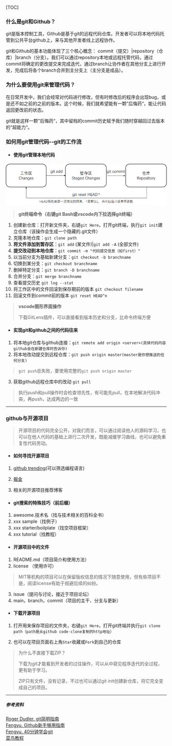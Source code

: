 [TOC]

### 什么是git和Github？

git是版本控制工具，Github是基于git的远程代码仓库。开发者可以将本地代码托管到公共平台github上，来与其他开发者线上远程协作。

git和Github的基本功能体现了三个核心概念： commit（提交）|repository（仓库）|branch（分支）。我们可以通过repository本地或远程托管代码，通过commit将确定的更改提交来完成迭代，通过branch让协作者在其他分支上进行开发，完成后将各个branch合并到主分支上（主分支是成品）。



### 为什么要使用git来管理代码？

在日常开发中，我们会经常对代码进行修改，但有时修改后的程序会出现bug，或是还不如之前的之前的版本。这个时候，我们就希望能有一颗”后悔药“，能让代码返回更改前的状态。

git就是这样一颗”后悔药“，其中留档的commit历史赋予我们随时穿越回过去版本的”超能力“。



### 如何用git管理代码--git的工作流

- #### 使用git管理本地代码



![image-20211115113202004](/img/git_flow.png)

> **git终端命令（右键git Bash或vscode内下拉选择git终端）**

1. 创建新仓库：打开新文件夹，右键`git Here`，打开git终端，执行`git init`建立仓库（该操作会生成一个隐藏的.git文件）
2. 克隆本地仓库：`git clone path`
3. **将文件添加到暂存区**：`git add`<file> (某文件)|`git add -A` (全部文件)
4. **提交改动到本地仓库**：`git commit -m "代码提交信息（如first）"`
5. 以当前分支为基础新建分支：`git checkout -b branchname`
6. 切换到某分支：`git checkout branchname`
7. 删掉特定分支：`git branch -D branchname`
8. 合并分支：`git merge branchname`
9. 查看提交历史 `git log --stat`
10. 将工作区中的文件回滚到保存期前的版本 `git checkout filename`
11. 回滚文件到commit前的版本 `git reset HEAD^n`

> **vscode图形界面操作**
>
> 下载GitLens插件，可以直接看到版本历史和分支，比命令终端方便



- #### 实现git和github之间的代码往来

1. 将本地git仓库与github连接：`git remote add origin <server>(具体代码内容github会在新建仓库时告诉你)`
2. 将本地改动提交到远程仓库：`git push origin master(master是你想推送的任何分支)`

> `git push`总失败，要使用完整的`git push origin master`

3. 获取github远程仓库中的改动 `git pull`

> 执行push和pull操作时会检查领先性，有可能先pull，在本地解决代码冲突，再push，达成两边的一致



------------------------

### github与开源项目

> 开源项目的代码完全公开，对我们而言，可以通过阅读他人的源码学习，也可以在他人代码的基础上进行二次开发，既能减缓学习曲线，也可以避免重复性代码劳动。

* #### 如何寻找开源项目

1. [github trending](https://github.com/trending)(可以筛选编程语言)

2. [掘金](https://juejin.cn/)

3. 相关的开源项目推荐博客

* #### git搜索的特殊技巧（前后缀）

1. awesome.技术名（找与技术相关的百科全书）
2. xxx sample（找例子）
3. xxx starter/boilplate（找空项目框架）
4. xxx tutorial（找教程）

* #### 开源项目中的文件

1. README.md（项目简介和使用方法）
2. license （使用许可）

> MIT等机构的项目可以在保留版权信息的情况下随意使用，但有些项目不是，阅读license有助于规避后续的纠纷。

3. issue（提问与讨论，接近于项目论坛）
4. main，branch，commit（项目的主干、分支与更新）

* #### 下载开源项目

1. 打开用来保存项目的文件夹，右键`git Here`，打开git终端并执行`git clone path（path是从github code-clone复制的http地址）`

2. 也可以在项目页面右上角`Star`收藏或`Fork`到自己的仓库

> 为什么不直接下载ZIP？
>
> 下载为git才能看到开发者的过往操作，可以从中窥见程序迭代的全过程，更有助于学习。
>
> ZIP只有文件，没有记录，不过也可以通过git init创建新仓库，将它完全变成自己的项目。



---------------------------------------

##### 参考资料
[Roger Dudler. git简明指南](https://www.runoob.com/manual/git-guide/)     
[Fengyu. Github新手够用指南](https://www.bilibili.com/video/BV1e541137Tc?from=search&seid=11261212184045141491&spm_id_from=333.337.0.0)     
[Fengyu. 40分钟学会git](https://www.bilibili.com/video/BV1db4y1d79C?spm_id_from=333.999.0.0)       
[菜鸟教程](https://www.runoob.com/w3cnote/git-guide.html)

